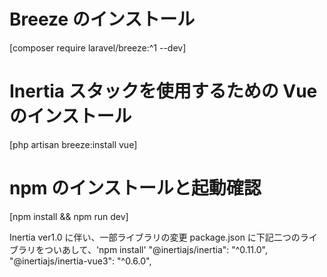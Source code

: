 # Breeze のインストール

[composer require laravel/breeze:^1 --dev]

# Inertia スタックを使用するための Vue のインストール

[php artisan breeze:install vue]

# npm のインストールと起動確認

[npm install && npm run dev]

Inertia ver1.0 に伴い、一部ライブラリの変更
package.json に下記二つのライブラリをついあして、'npm install'
"@inertiajs/inertia": "^0.11.0",
"@inertiajs/inertia-vue3": "^0.6.0",
